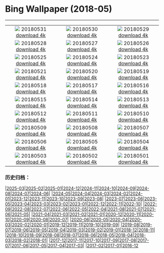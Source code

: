 # Bing Wallpaper (2018-05)
**************
| | | |
| :----: | :----: | :----: |
| ![](https://www.bing.com/az/hprichbg/rb/happychildday_ZH-CN9412524114_1920x1080.jpg) 20180531 [download 4k](https://www.bing.com/az/hprichbg/rb/happychildday_ZH-CN9412524114_UHD.jpg) | ![](https://www.bing.com/az/hprichbg/rb/MooseLakeGrass_ZH-CN12424437234_1920x1080.jpg) 20180530 [download 4k](https://www.bing.com/az/hprichbg/rb/MooseLakeGrass_ZH-CN12424437234_UHD.jpg) | ![](https://www.bing.com/az/hprichbg/rb/AerialPantanal_ZH-CN7580811600_1920x1080.jpg) 20180529 [download 4k](https://www.bing.com/az/hprichbg/rb/AerialPantanal_ZH-CN7580811600_UHD.jpg) |
| ![](https://www.bing.com/az/hprichbg/rb/KhumbuTents_ZH-CN4978109685_1920x1080.jpg) 20180528 [download 4k](https://www.bing.com/az/hprichbg/rb/KhumbuTents_ZH-CN4978109685_UHD.jpg) | ![](https://www.bing.com/az/hprichbg/rb/AsiaticElephant_ZH-CN12232084520_1920x1080.jpg) 20180527 [download 4k](https://www.bing.com/az/hprichbg/rb/AsiaticElephant_ZH-CN12232084520_UHD.jpg) | ![](https://www.bing.com/az/hprichbg/rb/TSSSF_ZH-CN12002715124_1920x1080.jpg) 20180526 [download 4k](https://www.bing.com/az/hprichbg/rb/TSSSF_ZH-CN12002715124_UHD.jpg) |
| ![](https://www.bing.com/az/hprichbg/rb/SallyRideEarthKAM_ZH-CN12897817240_1920x1080.jpg) 20180525 [download 4k](https://www.bing.com/az/hprichbg/rb/SallyRideEarthKAM_ZH-CN12897817240_UHD.jpg) | ![](https://www.bing.com/az/hprichbg/rb/WineDay_ZH-CN9852912150_1920x1080.jpg) 20180524 [download 4k](https://www.bing.com/az/hprichbg/rb/WineDay_ZH-CN9852912150_UHD.jpg) | ![](https://www.bing.com/az/hprichbg/rb/BklynBrdge_ZH-CN13871214699_1920x1080.jpg) 20180523 [download 4k](https://www.bing.com/az/hprichbg/rb/BklynBrdge_ZH-CN13871214699_UHD.jpg) |
| ![](https://www.bing.com/az/hprichbg/rb/StormyCrater_ZH-CN7380963684_1920x1080.jpg) 20180521 [download 4k](https://www.bing.com/az/hprichbg/rb/StormyCrater_ZH-CN7380963684_UHD.jpg) | ![](https://www.bing.com/az/hprichbg/rb/NamibFace_ZH-CN6782882876_1920x1080.jpg) 20180520 [download 4k](https://www.bing.com/az/hprichbg/rb/NamibFace_ZH-CN6782882876_UHD.jpg) | ![](https://www.bing.com/az/hprichbg/rb/Love_ZH-CN11474763511_1920x1080.jpg) 20180519 [download 4k](https://www.bing.com/az/hprichbg/rb/Love_ZH-CN11474763511_UHD.jpg) |
| ![](https://www.bing.com/az/hprichbg/rb/SpringtimeinGiverny_ZH-CN8223989854_1920x1080.jpg) 20180518 [download 4k](https://www.bing.com/az/hprichbg/rb/SpringtimeinGiverny_ZH-CN8223989854_UHD.jpg) | ![](https://www.bing.com/az/hprichbg/rb/FalcoPeregrinus_ZH-CN12522703608_1920x1080.jpg) 20180517 [download 4k](https://www.bing.com/az/hprichbg/rb/FalcoPeregrinus_ZH-CN12522703608_UHD.jpg) | ![](https://www.bing.com/az/hprichbg/rb/FishingWarehouses_ZH-CN12358243818_1920x1080.jpg) 20180516 [download 4k](https://www.bing.com/az/hprichbg/rb/FishingWarehouses_ZH-CN12358243818_UHD.jpg) |
| ![](https://www.bing.com/az/hprichbg/rb/OakTreeMaize_ZH-CN10523296117_1920x1080.jpg) 20180515 [download 4k](https://www.bing.com/az/hprichbg/rb/OakTreeMaize_ZH-CN10523296117_UHD.jpg) | ![](https://www.bing.com/az/hprichbg/rb/BushHyrax_ZH-CN9145408965_1920x1080.jpg) 20180514 [download 4k](https://www.bing.com/az/hprichbg/rb/BushHyrax_ZH-CN9145408965_UHD.jpg) | ![](https://www.bing.com/az/hprichbg/rb/DolomitesBikeRace_ZH-CN10922620742_1920x1080.jpg) 20180513 [download 4k](https://www.bing.com/az/hprichbg/rb/DolomitesBikeRace_ZH-CN10922620742_UHD.jpg) |
| ![](https://www.bing.com/az/hprichbg/rb/ManateeMom_ZH-CN9943350192_1920x1080.jpg) 20180512 [download 4k](https://www.bing.com/az/hprichbg/rb/ManateeMom_ZH-CN9943350192_UHD.jpg) | ![](https://www.bing.com/az/hprichbg/rb/MontezumaSnowGeese_ZH-CN9467663976_1920x1080.jpg) 20180511 [download 4k](https://www.bing.com/az/hprichbg/rb/MontezumaSnowGeese_ZH-CN9467663976_UHD.jpg) | ![](https://www.bing.com/az/hprichbg/rb/HollowRock_ZH-CN11829527473_1920x1080.jpg) 20180510 [download 4k](https://www.bing.com/az/hprichbg/rb/HollowRock_ZH-CN11829527473_UHD.jpg) |
| ![](https://www.bing.com/az/hprichbg/rb/Kolonihavehus_ZH-CN6388656996_1920x1080.jpg) 20180509 [download 4k](https://www.bing.com/az/hprichbg/rb/Kolonihavehus_ZH-CN6388656996_UHD.jpg) | ![](https://www.bing.com/az/hprichbg/rb/LongtailedWidowbird_ZH-CN7843068065_1920x1080.jpg) 20180508 [download 4k](https://www.bing.com/az/hprichbg/rb/LongtailedWidowbird_ZH-CN7843068065_UHD.jpg) | ![](https://www.bing.com/az/hprichbg/rb/LulworthCoveDorset_ZH-CN6277179800_1920x1080.jpg) 20180507 [download 4k](https://www.bing.com/az/hprichbg/rb/LulworthCoveDorset_ZH-CN6277179800_UHD.jpg) |
| ![](https://www.bing.com/az/hprichbg/rb/Knuthojdsmossen_ZH-CN11774377222_1920x1080.jpg) 20180506 [download 4k](https://www.bing.com/az/hprichbg/rb/Knuthojdsmossen_ZH-CN11774377222_UHD.jpg) | ![](https://www.bing.com/az/hprichbg/rb/NOTricentennial_ZH-CN8971649459_1920x1080.jpg) 20180505 [download 4k](https://www.bing.com/az/hprichbg/rb/NOTricentennial_ZH-CN8971649459_UHD.jpg) | ![](https://www.bing.com/az/hprichbg/rb/Mariachis_ZH-CN12661065263_1920x1080.jpg) 20180504 [download 4k](https://www.bing.com/az/hprichbg/rb/Mariachis_ZH-CN12661065263_UHD.jpg) |
| ![](https://www.bing.com/az/hprichbg/rb/PKUCHINA_ZH-CN12651058425_1920x1080.jpg) 20180503 [download 4k](https://www.bing.com/az/hprichbg/rb/PKUCHINA_ZH-CN12651058425_UHD.jpg) | ![](https://www.bing.com/az/hprichbg/rb/Nazars_ZH-CN13550755131_1920x1080.jpg) 20180502 [download 4k](https://www.bing.com/az/hprichbg/rb/Nazars_ZH-CN13550755131_UHD.jpg) | ![](https://www.bing.com/az/hprichbg/rb/EuropeanBarracuda_ZH-CN13968323163_1920x1080.jpg) 20180501 [download 4k](https://www.bing.com/az/hprichbg/rb/EuropeanBarracuda_ZH-CN13968323163_UHD.jpg) |

### 历史归档：

|[2025-03](/2025-03/2025-03.md)|[2025-02](/2025-02/2025-02.md)|[2025-01](/2025-01/2025-01.md)|[2024-12](/2024-12/2024-12.md)|[2024-11](/2024-11/2024-11.md)|[2024-10](/2024-10/2024-10.md)|[2024-09](/2024-09/2024-09.md)|[2024-08](/2024-08/2024-08.md)|[2024-07](/2024-07/2024-07.md)|[2024-06](/2024-06/2024-06.md)|
|[2024-05](/2024-05/2024-05.md)|[2024-04](/2024-04/2024-04.md)|[2024-03](/2024-03/2024-03.md)|[2024-02](/2024-02/2024-02.md)|[2024-01](/2024-01/2024-01.md)|[2023-12](/2023-12/2023-12.md)|[2023-11](/2023-11/2023-11.md)|[2023-10](/2023-10/2023-10.md)|[2023-09](/2023-09/2023-09.md)|[2023-08](/2023-08/2023-08.md)|
|[2023-07](/2023-07/2023-07.md)|[2023-06](/2023-06/2023-06.md)|[2023-05](/2023-05/2023-05.md)|[2023-04](/2023-04/2023-04.md)|[2023-03](/2023-03/2023-03.md)|[2023-02](/2023-02/2023-02.md)|[2023-01](/2023-01/2023-01.md)|[2022-12](/2022-12/2022-12.md)|[2022-11](/2022-11/2022-11.md)|[2022-10](/2022-10/2022-10.md)|
|[2022-09](/2022-09/2022-09.md)|[2022-08](/2022-08/2022-08.md)|[2022-07](/2022-07/2022-07.md)|[2022-06](/2022-06/2022-06.md)|[2022-05](/2022-05/2022-05.md)|[2022-04](/2022-04/2022-04.md)|[2021-08](/2021-08/2021-08.md)|[2021-07](/2021-07/2021-07.md)|[2021-06](/2021-06/2021-06.md)|[2021-05](/2021-05/2021-05.md)|
|[2021-04](/2021-04/2021-04.md)|[2021-03](/2021-03/2021-03.md)|[2021-02](/2021-02/2021-02.md)|[2021-01](/2021-01/2021-01.md)|[2020-12](/2020-12/2020-12.md)|[2020-11](/2020-11/2020-11.md)|[2020-10](/2020-10/2020-10.md)|[2020-09](/2020-09/2020-09.md)|[2020-08](/2020-08/2020-08.md)|[2020-07](/2020-07/2020-07.md)|
|[2020-06](/2020-06/2020-06.md)|[2020-05](/2020-05/2020-05.md)|[2020-04](/2020-04/2020-04.md)|[2020-03](/2020-03/2020-03.md)|[2020-02](/2020-02/2020-02.md)|[2020-01](/2020-01/2020-01.md)|[2019-12](/2019-12/2019-12.md)|[2019-11](/2019-11/2019-11.md)|[2019-10](/2019-10/2019-10.md)|[2019-09](/2019-09/2019-09.md)|
|[2019-08](/2019-08/2019-08.md)|[2019-07](/2019-07/2019-07.md)|[2019-06](/2019-06/2019-06.md)|[2019-05](/2019-05/2019-05.md)|[2019-04](/2019-04/2019-04.md)|[2019-03](/2019-03/2019-03.md)|[2019-02](/2019-02/2019-02.md)|[2019-01](/2019-01/2019-01.md)|[2018-12](/2018-12/2018-12.md)|[2018-11](/2018-11/2018-11.md)|
|[2018-10](/2018-10/2018-10.md)|[2018-09](/2018-09/2018-09.md)|[2018-08](/2018-08/2018-08.md)|[2018-07](/2018-07/2018-07.md)|[2018-06](/2018-06/2018-06.md)|[2018-05](/2018-05/2018-05.md)|[2018-04](/2018-04/2018-04.md)|[2018-03](/2018-03/2018-03.md)|[2018-02](/2018-02/2018-02.md)|[2018-01](/2018-01/2018-01.md)|
|[2017-12](/2017-12/2017-12.md)|[2017-11](/2017-11/2017-11.md)|[2017-10](/2017-10/2017-10.md)|[2017-09](/2017-09/2017-09.md)|[2017-08](/2017-08/2017-08.md)|[2017-07](/2017-07/2017-07.md)|[2017-06](/2017-06/2017-06.md)|[2017-05](/2017-05/2017-05.md)|[2017-04](/2017-04/2017-04.md)|[2017-03](/2017-03/2017-03.md)|
|[2017-02](/2017-02/2017-02.md)|[2017-01](/2017-01/2017-01.md)|[2016-12](/2016-12/2016-12.md)